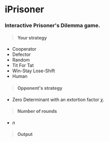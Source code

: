 # iPrisoner
### Interactive Prisoner's Dilemma game. 

> #### Your strategy

* Cooperator
* Defector
* Random
* Tit For Tat
* Win-Stay Lose-Shift
* Human

> #### Opponent's strategy

* Zero Determinant with an extortion factor $\chi$.

> #### Number of rounds

* $n$

> #### Output


